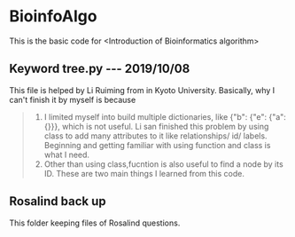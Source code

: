 # BioinfoAlgo
This is the basic code for &lt;Introduction of Bioinformatics algorithm>


## Keyword tree.py --- 2019/10/08
This file is helped by Li Ruiming from in Kyoto University.
Basically, why I can't finish it by myself is because
> 1. I limited myself into build multiple dictionaries, like {"b": {"e": {"a":{}}}, which is not useful. Li san finished this problem by using class to add many attributes to it like relationships/ id/ labels. Beginning and getting familiar with using function and class is what I need.
> 2. Other than using class,fucntion is also useful to find a node by its ID. These are two main things I learned from this code. 

## Rosalind back up
This folder keeping files of Rosalind questions.
